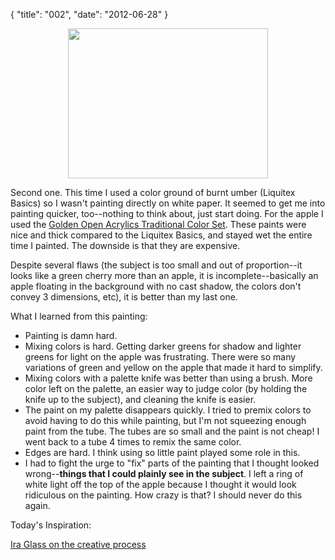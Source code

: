 {
    "title": "002",
    "date": "2012-06-28"
}

<center><a href="/images/photo-1.jpg"><img src="/images/photo-1.jpg" width="320" height="240" /></a></center>

Second one.   This time I used a color ground of burnt umber (Liquitex Basics) so I wasn't painting directly on white paper.  It seemed to get me into painting quicker, too--nothing to think about, just start doing.   For the apple I used the [Golden Open Acrylics Traditional Color Set](http://www.dickblick.com/items/01618-2069/).   These paints were nice and thick compared to the Liquitex Basics, and stayed wet the entire time I painted.  The downside is that they are expensive.

Despite several flaws (the subject is too small and out of proportion--it looks like a green cherry more than an apple, it is incomplete--basically an apple floating in the background with no cast shadow, the colors don't convey 3 dimensions,  etc), it is better than my last one.

What I learned from this painting:

- Painting is damn hard.
- Mixing colors is hard.  Getting darker greens for shadow and lighter greens for light on the apple was frustrating.   There were so many variations of green and yellow on the apple that made it hard to simplify.
- Mixing colors with a palette knife was better than using a brush.  More color left on the palette, an easier way to judge color (by holding the knife up to the subject), and cleaning the knife is easier.  
- The paint on my palette disappears quickly.  I tried to premix colors to avoid having to do this while painting, but I'm not squeezing enough paint from the tube.  The tubes are so small and the paint is not cheap!  I went back to a tube 4 times to remix the same color.
- Edges are hard.  I think using so little paint played some role in this.
- I had to fight the urge to "fix" parts of the painting that I thought looked wrong--**things that I could plainly see in the subject**.   I left a ring of white light off the top of the apple because I thought it would look ridiculous on the painting.   How crazy is that?  I should never do this again.

Today's Inspiration:

[Ira Glass on the creative process](http://www.youtube.com/watch?v=PbC4gqZGPSY)